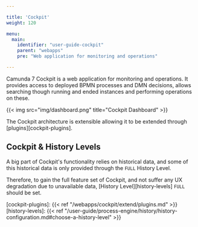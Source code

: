 ```yaml
---

title: 'Cockpit'
weight: 120

menu:
  main:
    identifier: "user-guide-cockpit"
    parent: "webapps"
    pre: "Web application for monitoring and operations"

---
```



Camunda 7 Cockpit is a web application for monitoring and operations. It provides access to deployed BPMN processes and DMN decisions, allows searching though running and ended instances and performing operations on these.

{{< img src="img/dashboard.png" title="Cockpit Dashboard" >}}

The Cockpit architecture is extensible allowing it to be extended through [plugins][cockpit-plugins].

## Cockpit & History Levels

A big part of Cockpit's functionality relies on historical data, and some of this historical data is only provided through the `FULL` History Level.

Therefore, to gain the full feature set of Cockpit, and not suffer any UX degradation due to unavailable data, [History Level][history-levels] `FULL` should be set.

[cockpit-plugins]: {{< ref "/webapps/cockpit/extend/plugins.md" >}}
[history-levels]: {{< ref "/user-guide/process-engine/history/history-configuration.md#choose-a-history-level" >}}
